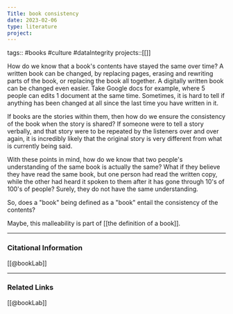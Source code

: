 ```yaml
---
Title: book consistency
date: 2023-02-06
type: literature
project:
---
```

tags:: #books #culture #dataIntegrity 
projects::[[]]

How do we know that a book's contents have stayed the same over time? A written book can be changed, by replacing pages, erasing and rewriting parts of the book, or replacing the book all together. A digitally written book can be changed even easier. Take Google docs for example, where 5 people can edits 1 document at the same time. Sometimes, it is hard to tell if anything has been changed at all since the last time you have written in it. 

If books are the stories within them, then how do we ensure the consistency of the book when the story is shared? If someone were to tell a story verbally, and that story were to be repeated by the listeners over and over again, it is incredibly likely that the original story is very different from what is currently being said. 

With these points in mind, how do we know that two people's understanding of the same book is actually the same? What if they believe they have read the same book, but one person had read the written copy, while the other had heard it spoken to them after it has gone through 10's of 100's of people? Surely, they do not have the same understanding.

So, does a "book" being defined as a "book" entail the consistency of the contents? 

Maybe, this malleability is part of [[the definition of a book]].


---
### Citational Information

[[@bookLab]]

---

### Related Links
[[@bookLab]]
